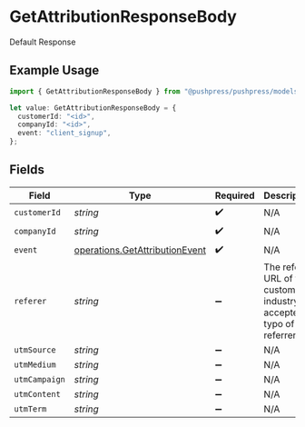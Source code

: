 # GetAttributionResponseBody

Default Response

## Example Usage

```typescript
import { GetAttributionResponseBody } from "@pushpress/pushpress/models/operations";

let value: GetAttributionResponseBody = {
  customerId: "<id>",
  companyId: "<id>",
  event: "client_signup",
};
```

## Fields

| Field                                                                            | Type                                                                             | Required                                                                         | Description                                                                      |
| -------------------------------------------------------------------------------- | -------------------------------------------------------------------------------- | -------------------------------------------------------------------------------- | -------------------------------------------------------------------------------- |
| `customerId`                                                                     | *string*                                                                         | :heavy_check_mark:                                                               | N/A                                                                              |
| `companyId`                                                                      | *string*                                                                         | :heavy_check_mark:                                                               | N/A                                                                              |
| `event`                                                                          | [operations.GetAttributionEvent](../../models/operations/getattributionevent.md) | :heavy_check_mark:                                                               | N/A                                                                              |
| `referer`                                                                        | *string*                                                                         | :heavy_minus_sign:                                                               | The referer URL of the customer, industry accepted typo of referrer              |
| `utmSource`                                                                      | *string*                                                                         | :heavy_minus_sign:                                                               | N/A                                                                              |
| `utmMedium`                                                                      | *string*                                                                         | :heavy_minus_sign:                                                               | N/A                                                                              |
| `utmCampaign`                                                                    | *string*                                                                         | :heavy_minus_sign:                                                               | N/A                                                                              |
| `utmContent`                                                                     | *string*                                                                         | :heavy_minus_sign:                                                               | N/A                                                                              |
| `utmTerm`                                                                        | *string*                                                                         | :heavy_minus_sign:                                                               | N/A                                                                              |
